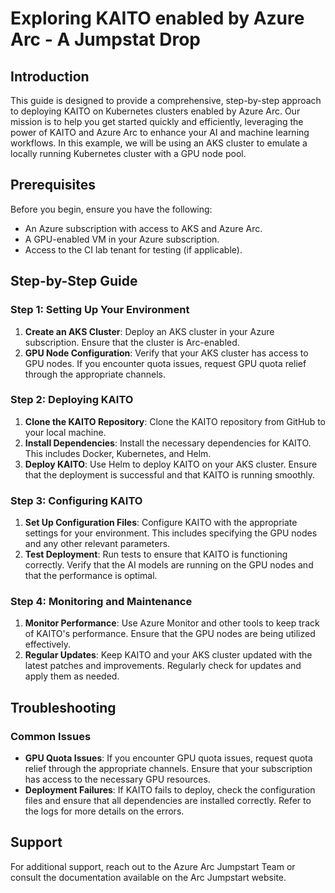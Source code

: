 # Exploring KAITO enabled by Azure Arc - A Jumpstat Drop

## Introduction

This guide is designed to provide a comprehensive, step-by-step approach to deploying KAITO on Kubernetes clusters enabled by Azure Arc. Our mission is to help you get started quickly and efficiently, leveraging the power of KAITO and Azure Arc to enhance your AI and machine learning workflows. In this example, we will be using an AKS cluster to emulate a locally running Kubernetes cluster with a GPU node pool.

## Prerequisites

Before you begin, ensure you have the following:

* An Azure subscription with access to AKS and Azure Arc.
* A GPU-enabled VM in your Azure subscription.
* Access to the CI lab tenant for testing (if applicable).

## Step-by-Step Guide

### Step 1: Setting Up Your Environment

1. **Create an AKS Cluster**: Deploy an AKS cluster in your Azure subscription. Ensure that the cluster is Arc-enabled.
2. **GPU Node Configuration**: Verify that your AKS cluster has access to GPU nodes. If you encounter quota issues, request GPU quota relief through the appropriate channels.

### Step 2: Deploying KAITO

1. **Clone the KAITO Repository**: Clone the KAITO repository from GitHub to your local machine.
2. **Install Dependencies**: Install the necessary dependencies for KAITO. This includes Docker, Kubernetes, and Helm.
3. **Deploy KAITO**: Use Helm to deploy KAITO on your AKS cluster. Ensure that the deployment is successful and that KAITO is running smoothly.

### Step 3: Configuring KAITO

1. **Set Up Configuration Files**: Configure KAITO with the appropriate settings for your environment. This includes specifying the GPU nodes and any other relevant parameters.
2. **Test Deployment**: Run tests to ensure that KAITO is functioning correctly. Verify that the AI models are running on the GPU nodes and that the performance is optimal.

### Step 4: Monitoring and Maintenance

1. **Monitor Performance**: Use Azure Monitor and other tools to keep track of KAITO's performance. Ensure that the GPU nodes are being utilized effectively.
2. **Regular Updates**: Keep KAITO and your AKS cluster updated with the latest patches and improvements. Regularly check for updates and apply them as needed.

## Troubleshooting

### Common Issues

* **GPU Quota Issues**: If you encounter GPU quota issues, request quota relief through the appropriate channels. Ensure that your subscription has access to the necessary GPU resources.
* **Deployment Failures**: If KAITO fails to deploy, check the configuration files and ensure that all dependencies are installed correctly. Refer to the logs for more details on the errors.

## Support

For additional support, reach out to the Azure Arc Jumpstart Team or consult the documentation available on the Arc Jumpstart website.
